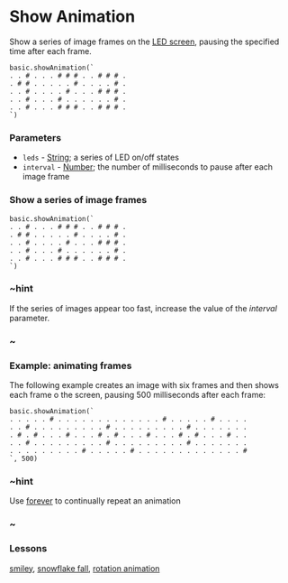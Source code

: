 # Show Animation

Show a series of image frames on the [LED screen](/device/screen), pausing the specified time after each frame.

```sig
basic.showAnimation(`
. . # . . . # # # . . # # # .
. # # . . . . . # . . . . # .
. . # . . . . # . . . # # # .
. . # . . . # . . . . . . # .
. . # . . . # # # . . # # # .
`)
```

### Parameters

* `leds` - [String](/reference/types/string); a series of LED on/off states
* `interval` - [Number](/reference/types/number); the number of milliseconds to pause after each image frame

### Show a series of image frames

```
basic.showAnimation(`
. . # . . . # # # . . # # # .
. # # . . . . . # . . . . # .
. . # . . . . # . . . # # # .
. . # . . . # . . . . . . # .
. . # . . . # # # . . # # # .
`)
```

### ~hint 

If the series of images appear too fast, increase the value of the *interval* parameter.

### ~

### Example: animating frames

The following example creates an image with six frames and then shows each frame o the screen, pausing 500 milliseconds after each frame:

```
basic.showAnimation(`
. . . . . # . . . . . . . . . . . . . # . . . . . # . . . .
. . # . . . . . . . . . # . . . . . . . . . # . . . . . . .
. # . # . . . # . . . # . # . . . # . . . # . # . . . # . .
. . # . . . . . . . . . # . . . . . . . . . # . . . . . . .
. . . . . . . . . # . . . . . # . . . . . . . . . . . . . #
`, 500)
```

### ~hint 

Use [forever](/reference/basic/forever) to continually repeat an animation

### ~

### Lessons

[smiley](/lessons/smiley), [snowflake fall](/lessons/snowflake-fall), [rotation animation](/lessons/rotation-animation)

